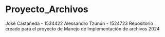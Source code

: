 # Proyecto_Archivos
José Castañeda - 1534422
Alessandro Tzunún - 1524723
Repositorio creado para el proyecto de Manejo de Implementación de archivos 2024
